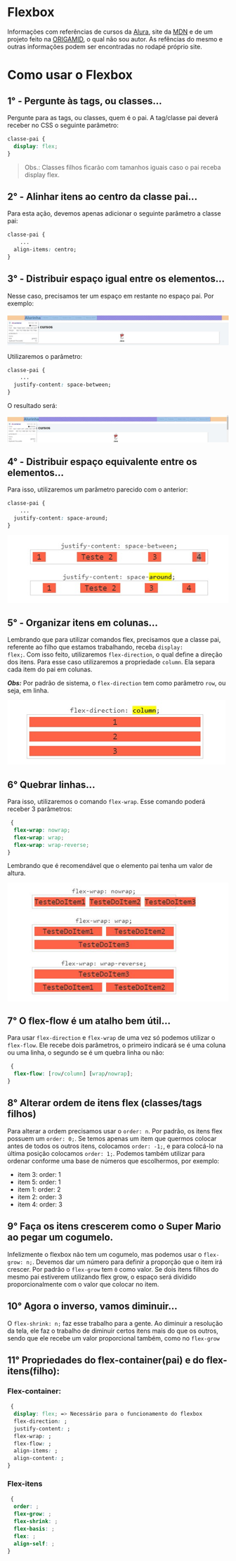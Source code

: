 # Flexbox

Informações com referências de cursos da [Alura](https://cursos.alura.com.br), site da [MDN](https://developer.mozilla.org/) e de um projeto feito na [ORIGAMID](https://origamid.com/projetos/flexbox-guia-completo/), o qual não sou autor. As refências do mesmo e outras informações podem ser encontradas no rodapé próprio site.

# Como usar o Flexbox

## 1° - Pergunte às tags, ou classes...

Pergunte para as tags, ou classes, quem é o pai. A tag/classe pai deverá receber no CSS o seguinte parâmetro:

```css
classe-pai {
  display: flex;
}
```

> Obs.: Classes filhos ficarão com tamanhos iguais caso o pai receba display flex.

## 2° - Alinhar itens ao centro da classe pai...

Para esta ação, devemos apenas adicionar o seguinte parâmetro a classe pai:

```css
classe-pai {
    ...
  align-items: centro;
}
```

## 3° - Distribuir espaço igual entre os elementos...

Nesse caso, precisamos ter um espaço em restante no espaço pai.
Por exemplo:

![Barra de navegação com título "Alurinha" à esquerda e um menu à direita.](./img/3-space-between.jpeg)

Utilizaremos o parâmetro:

```css
classe-pai {
    ...
  justify-content: space-between;
}
```

O resultado será:

![Barra de navegação com título "Alurinha" à esquerda, menu ao meio, e um espaço à direita.](./img/3-space-between-fixed.jpeg)

## 4° - Distribuir espaço equivalente entre os elementos...

Para isso, utilizaremos um parâmetro parecido com o anterior:

```css
classe-pai {
    ...
  justify-content: space-around;
}
```

![Exemplos de espaços com between e around.](./img/4-around.jpeg)

## 5° - Organizar itens em colunas...

Lembrando que para utilizar comandos flex, precisamos que a classe pai, referente ao filho que estamos trabalhando, receba <code>display: flex;</code>. Com isso feito, utilizaremos <code>flex-direction</code>, o qual define a direção dos itens. Para esse caso utilizaremos a propriedade <code>column</code>. Ela separa cada item do pai em colunas.

**_Obs:_** Por padrão de sistema, o <code>flex-direction</code> tem como parâmetro <code>row</code>, ou seja, em linha.

![Exemlplo da utilização de column](./img/column.jpeg)

## 6° Quebrar linhas...

Para isso, utilizaremos o comando <code>flex-wrap</code>. Esse comando poderá receber 3 parâmetros:

```css
 {
  flex-wrap: nowrap;
  flex-wrap: wrap;
  flex-wrap: wrap-reverse;
}
```

Lembrando que é recomendável que o elemento pai tenha um valor de altura.

![Exemplo da utilização de flex wrap](./img/wrap.jpeg)

## 7° O flex-flow é um atalho bem útil...

Para usar <code>flex-direction</code> e <code>flex-wrap</code> de uma vez só podemos utilizar o <code>flex-flow</code>. Ele recebe dois parâmetros, o primeiro indicará se é uma coluna ou uma linha, o segundo se é um quebra linha ou não:

```css
 {
  flex-flow: [row/column] [wrap/nowrap];
}
```

## 8° Alterar ordem de itens flex (classes/tags filhos)

Para alterar a ordem precisamos usar o <code>order: n</code>. Por padrão, os itens flex possuem um <code>order: 0;</code>. Se temos apenas um item que quermos colocar antes de todos os outros itens, colocamos <code>order: -1;</code>, e para colocá-lo na última posição colocamos <code>order: 1;</code>. Podemos também utilizar para ordenar conforme uma base de números que escolhermos, por exemplo:

- item 3: order: 1
- item 5: order: 1
- item 1: order: 2
- item 2: order: 3
- item 4: order: 3

## 9° Faça os itens crescerem como o Super Mario ao pegar um cogumelo.

Infelizmente o flexbox não tem um cogumelo, mas podemos usar o <code>flex-grow: n;</code>. Devemos dar um número para definir a proporção que o item irá crescer. Por padrão o <code>flex-grow</code> tem <code>0</code> como valor.
Se dois itens filhos do mesmo pai estiverem utilizando flex grow, o espaço será dividido proporcionalmente com o valor que colocar no item.

## 10° Agora o inverso, vamos diminuir...

O <code>flex-shrink: n;</code> faz esse trabalho para a gente.
Ao diminuir a resolução da tela, ele faz o trabalho de diminuir certos itens mais do que os outros, sendo que ele recebe um valor proporcional também, como no <code>flex-grow</code>

## 11° Propriedades do flex-container(pai) e do flex-itens(filho):

### Flex-container:

```css
 {
  display: flex; => Necessário para o funcionamento do flexbox
  flex-direction: ;
  justify-content: ;
  flex-wrap: ;
  flex-flow: ;
  align-items: ;
  align-content: ;
}
```

### Flex-itens

```css
 {
  order: ;
  flex-grow: ;
  flex-shrink: ;
  flex-basis: ;
  flex: ;
  align-self: ;
}
```
